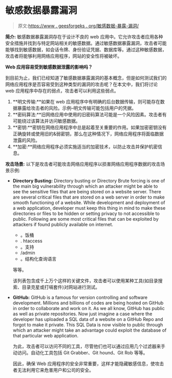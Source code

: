 # 敏感数据暴露漏洞

> 原文:[https://www . geesforgeks . org/敏感数据-暴露-漏洞/](https://www.geeksforgeeks.org/sensitive-data-exposure-vulnerability/)

**简介:**
敏感数据暴露漏洞存在于设计不良的 web 应用中。它允许攻击者应用各种安全措施并找到与特定网站相关的敏感数据。通过敏感数据暴露漏洞，攻击者可能能够找到敏感数据，如会话令牌、身份验证凭据、数据库等。通过这种敏感数据，攻击者将能够利用网络应用程序，网站的安全性将被破坏。

**Web 应用容易受到敏感数据泄露的影响吗？**

到目前为止，我们已经知道了敏感数据暴露漏洞的基本概念，但是如何测试我们的网络应用程序是否容易受到这种类型的漏洞的攻击呢？在本文中，我们将讨论 web 应用程序中存在的弱点，攻击者可以利用这些弱点。

1.  **明文传输:**如果在 web 应用程序中有明确的后台数据传输，则可能存在数据暴露给攻击者的风险。示例–明文传输可能包括用户的凭据。
2.  **密码算法:**旧网络应用中使用的旧密码算法可能是一个风险因素。攻击者有可能绕过该算法并访问敏感数据。
3.  **密钥:**密钥在网络应用程序中总是起着至关重要的作用。如果加密密钥没有正确旋转或使用旧的&弱密钥，那么在这种情况下，网络应用程序将面临数据泄露的风险。
4.  **加密:**网络应用程序必须实施适当的加密技术，以防止攻击并保护机密信息。

**攻击场景:**
以下是攻击者可能攻击网络应用程序以损害网络应用程序数据的攻击场景示例:

*   **Directory Busting:** Directory busting or Directory Brute forcing is one of the main big vulnerability through which an attacker might be able to see the sensitive files that are being stored on a website server. There are several critical files that are stored on a web server in order to make smooth functioning of a website. While development and deployment of a web application, developer must keep this thing in mind to make these directories or files to be hidden or setting privacy to not accessible to public. Following are some most critical files that can be exploited by attackers if found publicly available on internet.
    *   。饭桶
    *   . htaccess
    *   。支持
    *   /admin
    *   。结构化查询语言

    等等。

    该列表包含成千上万个这样的关键文件，攻击者可以使用某种工具(如目录搜索、目录克星或打嗝套件)对网站进行测试。

*   **GitHub:** GitHub is a famous for version controlling and software development. Millions and billions of codes are being hosted on GitHub in order to collaborate and work on it. As we all know, GitHub has public as well as private repositories. Now just imagine a case where the developer has uploaded a SQL data of a website on a GitHub Repo and forgot to make it private. This SQL Data is now visible to public through which an attacker might take an advantage could exploit the database of that particular web application.

    为此，攻击者可以访问不同的工具，尽管他们也可以通过应用几个过滤器来手动访问。自动化工具包括 Git Grabber、Git hound、Git Rob 等等。

    因此，确保 Web 应用程序的安全非常重要，这样才能隐藏敏感信息，使攻击者无法利用它来危害用户和公司的安全。
